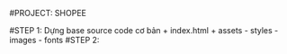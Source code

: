 #PROJECT: SHOPEE

#STEP 1: Dựng base source code cơ bản
    + index.html
    + assets
        - styles
        - images
        - fonts
#STEP 2: 